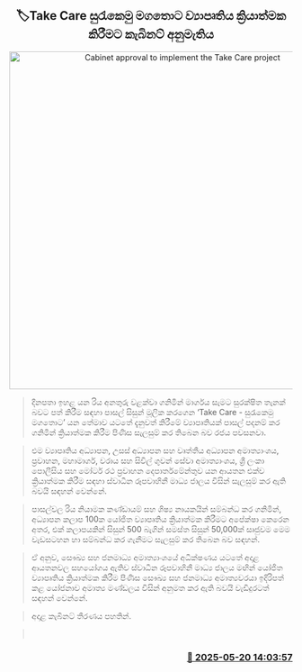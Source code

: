 <p align='center'><b><h2 align='center' title='Cabinet approval to implement the Take Care project'>🏷Take Care සුරැකෙමු මගතොට ව්‍යාපෘතිය ක්‍රියාත්මක කිරීමට කැබිනට් අනුමැතිය</h2></b></p>
<p align='center'><img src='https://helakuru.sgp1.cdn.digitaloceanspaces.com/esana/images/lib/school-traffic.jpg' width='600' alt='Cabinet approval to implement the Take Care project'></p>

> දිනපතා ඉහළ යන රිය අනතුරු වළක්වා ගනිමින් මාර්ගය සැමට සුරක්ෂිත තැනක් බවට පත් කිරීම සඳහා පාසල් සිසුන් මූලික කරගෙන ‘Take Care - සුරැකෙමු මගතොට’ යන තේමාව යටතේ දැනුවත් කිරීමේ ව්‍යාපෘතියක් පාසල් පදනම් කර ගනිමින් ක්‍රියාත්මක කිරීම පිණිස සැලසුම් කර තිබෙන බව රජය පවසනවා.

> එම ව්‍යාපෘතිය අධ්‍යාපන, උසස් අධ්‍යාපන සහ වෘත්තීය අධ්‍යාපන අමාත්‍යාංශය, ප්‍රවාහන, මහාමාර්ග, වරාය සහ සිවිල් ගුවන් සේවා අමාත්‍යාංශය, ශ්‍රී ලංකා පොලීසිය සහ මෝටර් රථ ප්‍රවාහන දෙපාර්තමේන්තුව යන ආයතන එක්ව ක්‍රියාත්මක කිරීම සඳහා ස්වාධීන රූපවාහිනී මාධ්‍ය ජාලය විසින් සැලසුම් කර ඇති බවයි සඳහන් වෙන්නේ.

> පාසල්වල රිය නියාමක කණ්ඩායම් සහ ශිෂ්‍ය නායකයින් සම්බන්ධ කර ගනිමින්, අධ්‍යාපන කලාප 100ක යෝජිත ව්‍යාපෘතිය ක්‍රියාත්මක කිරීමට අපේක්ෂා කෙරෙන අතර, එක් කලාපයකින් සිසුන් 500 බැගින් සමස්ත සිසුන් 50,000ක් සෘජුවම මෙම වැඩසටහන හා සම්බන්ධ කර ගැනීමට සැලසුම් කර තිබෙන බව සඳහන්.

> ඒ අනුව, සෞඛ්‍ය සහ ජනමාධ්‍ය අමාත්‍යාංශයේ අධීක්ෂණය යටතේ අදාළ ආයතනවල සහයෝගය ඇතිව ස්වාධීන රූපවාහිනී මාධ්‍ය ජාලය මඟින් යෝජිත ව්‍යාපෘතිය ක්‍රියාත්මක කිරීම පිණිස සෞඛ්‍ය සහ ජනමාධ්‍ය අමාත්‍යවරයා ඉදිරිපත් කළ යෝජනාව අමාත්‍ය මණ්ඩලය විසින් අනුමත කර ඇති බවයි වැඩිදුරටත් සඳහන් වෙන්නේ.

> අදාළ කැබිනට් තීරණය පහතින්.

>  



<h3 align='right'><a href='https://www.helakuru.lk/esana/p/110264/'>📅 2025-05-20 14:03:57</a></h3>
